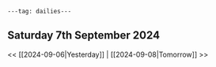 ```
---tag: dailies---
```

## Saturday 7th September 2024


<< [[2024-09-06|Yesterday]] | [[2024-09-08|Tomorrow]] >>




